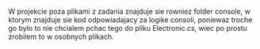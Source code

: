 W projekcie poza plikami z zadania znajduje sie rowniez folder console, w ktorym znajduje sie kod odpowiadajacy za logike consoli,
poniewaz troche go bylo to nie chcialem pchac tego do pliku Electronic.cs, wiec po prostu zrobilem to w osobnych plikach.
